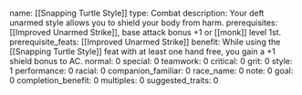 name: [[Snapping Turtle Style]]
type: Combat
description: Your deft unarmed style allows you to shield your body from harm.
prerequisites: [[Improved Unarmed Strike]], base attack bonus +1 or [[monk]] level 1st.
prerequisite_feats: [[Improved Unarmed Strike]]
benefit: While using the [[Snapping Turtle Style]] feat with at least one hand free, you gain a +1 shield bonus to AC.
normal: 0
special: 0
teamwork: 0
critical: 0
grit: 0
style: 1
performance: 0
racial: 0
companion_familiar: 0
race_name: 0
note: 0
goal: 0
completion_benefit: 0
multiples: 0
suggested_traits: 0
